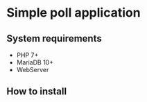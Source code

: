 # Simple poll application

## System requirements
* PHP 7+
* MariaDB 10+
* WebServer

## How to install
